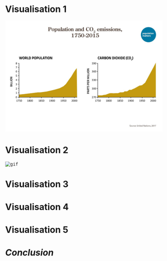 

# Visualisation 1
<kbd>![img](images/2.jpg)</kbd>

# Visualisation 2

<kbd>![gif](images/3.gif)</kbd>

# Visualisation 3

# Visualisation 4

# Visualisation 5



# *Conclusion*
